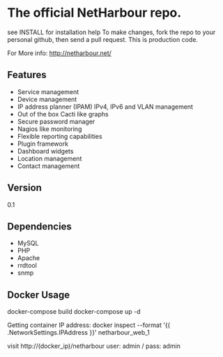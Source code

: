 The official NetHarbour repo.
===

see INSTALL for installation help
To make changes, fork the repo to your personal github, then send a pull request. This is production code.

For More info: http://netharbour.net/

Features
----
* Service management
* Device management
* IP address planner (IPAM) IPv4, IPv6 and VLAN management
* Out of the box Cacti like graphs
* Secure password manager
* Nagios like monitoring
* Flexible reporting capabilities
* Plugin framework
* Dashboard widgets
* Location management
* Contact management


Version
----
0.1

Dependencies
-----------
* MySQL
* PHP
* Apache
* rrdtool
* snmp


Docker Usage
------------
docker-compose build
docker-compose up -d

Getting container IP address:
docker inspect --format '{{ .NetworkSettings.IPAddress }}' netharbour_web_1

visit http://(docker_ip)/netharbour user: admin / pass: admin

